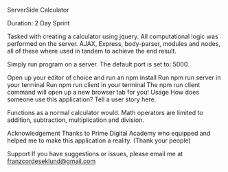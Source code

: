 ServerSide Calculator

Duration: 2 Day Sprint

Tasked with creating a calculator using jquery. All computational logic was performed on the server. AJAX, Express, body-parser, modules and nodes, all of these where used in tandem to achieve the end result.

Simply run program on a server. The default port is set to: 5000.

Open up your editor of choice and run an npm install Run npm run server in your terminal Run npm run client in your terminal The npm run client command will open up a new browser tab for you! Usage How does someone use this application? Tell a user story here.

Functions as a normal calculator would. Math operators are limited to addition, subtraction, multiplication and division.

Acknowledgement Thanks to Prime Digital Academy who equipped and helped me to make this application a reality. (Thank your people)

Support If you have suggestions or issues, please email me at franzcordeseklund@gmail.com
